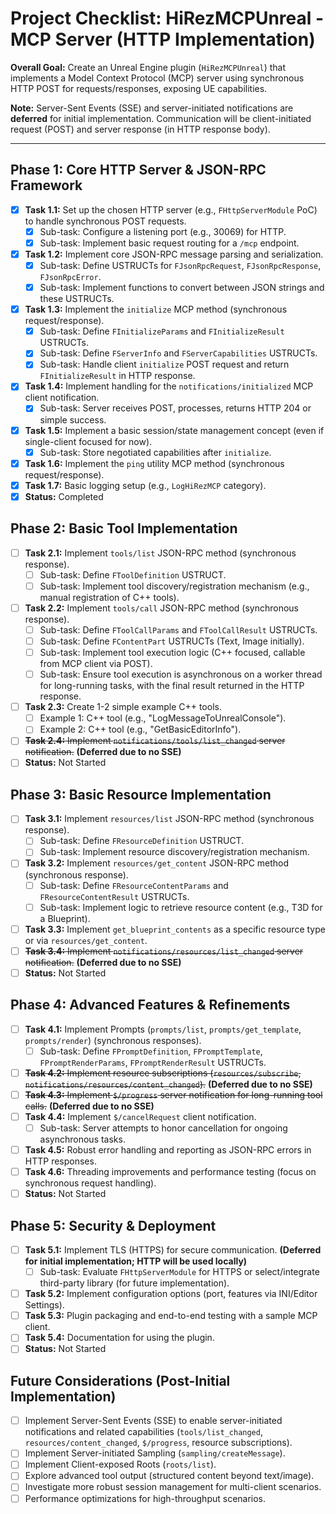 # Project Checklist: HiRezMCPUnreal - MCP Server (HTTP Implementation)

**Overall Goal:** Create an Unreal Engine plugin (`HiRezMCPUnreal`) that implements a Model Context Protocol (MCP) server using synchronous HTTP POST for requests/responses, exposing UE capabilities.

**Note:** Server-Sent Events (SSE) and server-initiated notifications are **deferred** for initial implementation. Communication will be client-initiated request (POST) and server response (in HTTP response body).

---

## Phase 1: Core HTTP Server & JSON-RPC Framework
- [X] **Task 1.1:** Set up the chosen HTTP server (e.g., `FHttpServerModule` PoC) to handle synchronous POST requests.
    - [X] Sub-task: Configure a listening port (e.g., 30069) for HTTP.
    - [X] Sub-task: Implement basic request routing for a `/mcp` endpoint.
- [X] **Task 1.2:** Implement core JSON-RPC message parsing and serialization.
    - [X] Sub-task: Define USTRUCTs for `FJsonRpcRequest`, `FJsonRpcResponse`, `FJsonRpcError`.
    - [X] Sub-task: Implement functions to convert between JSON strings and these USTRUCTs.
- [X] **Task 1.3:** Implement the `initialize` MCP method (synchronous request/response).
    - [X] Sub-task: Define `FInitializeParams` and `FInitializeResult` USTRUCTs.
    - [X] Sub-task: Define `FServerInfo` and `FServerCapabilities` USTRUCTs.
    - [X] Sub-task: Handle client `initialize` POST request and return `FInitializeResult` in HTTP response.
- [X] **Task 1.4:** Implement handling for the `notifications/initialized` MCP client notification.
    - [X] Sub-task: Server receives POST, processes, returns HTTP 204 or simple success.
- [X] **Task 1.5:** Implement a basic session/state management concept (even if single-client focused for now).
    - [X] Sub-task: Store negotiated capabilities after `initialize`.
- [X] **Task 1.6:** Implement the `ping` utility MCP method (synchronous request/response).
- [X] **Task 1.7:** Basic logging setup (e.g., `LogHiRezMCP` category).
- [X] **Status:** Completed

## Phase 2: Basic Tool Implementation
- [ ] **Task 2.1:** Implement `tools/list` JSON-RPC method (synchronous response).
    - [ ] Sub-task: Define `FToolDefinition` USTRUCT.
    - [ ] Sub-task: Implement tool discovery/registration mechanism (e.g., manual registration of C++ tools).
- [ ] **Task 2.2:** Implement `tools/call` JSON-RPC method (synchronous response).
    - [ ] Sub-task: Define `FToolCallParams` and `FToolCallResult` USTRUCTs.
    *   [ ] Sub-task: Define `FContentPart` USTRUCTs (Text, Image initially).
    - [ ] Sub-task: Implement tool execution logic (C++ focused, callable from MCP client via POST).
    - [ ] Sub-task: Ensure tool execution is asynchronous on a worker thread for long-running tasks, with the final result returned in the HTTP response.
- [ ] **Task 2.3:** Create 1-2 simple example C++ tools.
    - [ ] Example 1: C++ tool (e.g., "LogMessageToUnrealConsole").
    - [ ] Example 2: C++ tool (e.g., "GetBasicEditorInfo").
- [ ] ~~**Task 2.4:** Implement `notifications/tools/list_changed` server notification.~~ **(Deferred due to no SSE)**
- [ ] **Status:** Not Started

## Phase 3: Basic Resource Implementation
- [ ] **Task 3.1:** Implement `resources/list` JSON-RPC method (synchronous response).
    - [ ] Sub-task: Define `FResourceDefinition` USTRUCT.
    - [ ] Sub-task: Implement resource discovery/registration mechanism.
- [ ] **Task 3.2:** Implement `resources/get_content` JSON-RPC method (synchronous response).
    - [ ] Sub-task: Define `FResourceContentParams` and `FResourceContentResult` USTRUCTs.
    - [ ] Sub-task: Implement logic to retrieve resource content (e.g., T3D for a Blueprint).
- [ ] **Task 3.3:** Implement `get_blueprint_contents` as a specific resource type or via `resources/get_content`.
- [ ] ~~**Task 3.4:** Implement `notifications/resources/list_changed` server notification.~~ **(Deferred due to no SSE)**
- [ ] **Status:** Not Started

## Phase 4: Advanced Features & Refinements
- [ ] **Task 4.1:** Implement Prompts (`prompts/list`, `prompts/get_template`, `prompts/render`) (synchronous responses).
    - [ ] Sub-task: Define `FPromptDefinition`, `FPromptTemplate`, `FPromptRenderParams`, `FPromptRenderResult` USTRUCTs.
- [ ] ~~**Task 4.2:** Implement resource subscriptions (`resources/subscribe`, `notifications/resources/content_changed`).~~ **(Deferred due to no SSE)**
- [ ] ~~**Task 4.3:** Implement `$/progress` server notification for long-running tool calls.~~ **(Deferred due to no SSE)**
- [ ] **Task 4.4:** Implement `$/cancelRequest` client notification.
    - [ ] Sub-task: Server attempts to honor cancellation for ongoing asynchronous tasks.
- [ ] **Task 4.5:** Robust error handling and reporting as JSON-RPC errors in HTTP responses.
- [ ] **Task 4.6:** Threading improvements and performance testing (focus on synchronous request handling).
- [ ] **Status:** Not Started

## Phase 5: Security & Deployment
- [ ] **Task 5.1:** Implement TLS (HTTPS) for secure communication. **(Deferred for initial implementation; HTTP will be used locally)**
    - [ ] Sub-task: Evaluate `FHttpServerModule` for HTTPS or select/integrate third-party library (for future implementation).
- [ ] **Task 5.2:** Implement configuration options (port, features via INI/Editor Settings).
- [ ] **Task 5.3:** Plugin packaging and end-to-end testing with a sample MCP client.
- [ ] **Task 5.4:** Documentation for using the plugin.
- [ ] **Status:** Not Started

## Future Considerations (Post-Initial Implementation)
- [ ] Implement Server-Sent Events (SSE) to enable server-initiated notifications and related capabilities (`tools/list_changed`, `resources/content_changed`, `$/progress`, resource subscriptions).
- [ ] Implement Server-initiated Sampling (`sampling/createMessage`).
- [ ] Implement Client-exposed Roots (`roots/list`).
- [ ] Explore advanced tool output (structured content beyond text/image).
- [ ] Investigate more robust session management for multi-client scenarios.
- [ ] Performance optimizations for high-throughput scenarios.